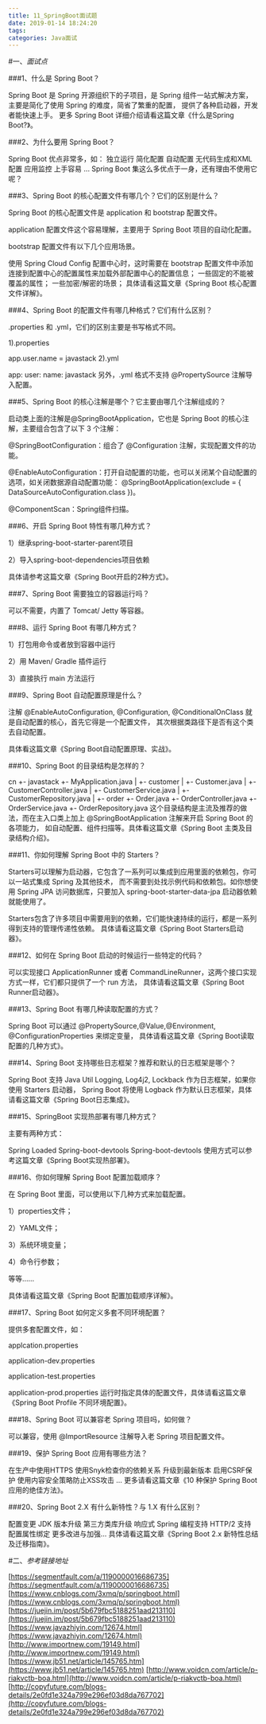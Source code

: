```yaml
---
title: 11_SpringBoot面试题
date: 2019-01-14 18:24:20
tags:
categories: Java面试
---
```

#一、*面试点*

###1、什么是 Spring Boot？

Spring Boot 是 Spring 开源组织下的子项目，是 Spring 组件一站式解决方案，主要是简化了使用 Spring 的难度，简省了繁重的配置，
提供了各种启动器，开发者能快速上手。
更多 Spring Boot 详细介绍请看这篇文章《什么是Spring Boot?》。

###2、为什么要用 Spring Boot？

Spring Boot 优点非常多，如：
独立运行
简化配置
自动配置
无代码生成和XML配置
应用监控
上手容易
...
Spring Boot 集这么多优点于一身，还有理由不使用它呢？

###3、Spring Boot 的核心配置文件有哪几个？它们的区别是什么？

Spring Boot 的核心配置文件是 application 和 bootstrap 配置文件。

application 配置文件这个容易理解，主要用于 Spring Boot 项目的自动化配置。

bootstrap 配置文件有以下几个应用场景。

使用 Spring Cloud Config 配置中心时，这时需要在 bootstrap 配置文件中添加连接到配置中心的配置属性来加载外部配置中心的配置信息；
一些固定的不能被覆盖的属性；
一些加密/解密的场景；
具体请看这篇文章《Spring Boot 核心配置文件详解》。

###4、Spring Boot 的配置文件有哪几种格式？它们有什么区别？

.properties 和 .yml，它们的区别主要是书写格式不同。

1).properties

app.user.name = javastack
2).yml

app:
  user:
    name: javastack
另外，.yml 格式不支持 @PropertySource 注解导入配置。

###5、Spring Boot 的核心注解是哪个？它主要由哪几个注解组成的？

启动类上面的注解是@SpringBootApplication，它也是 Spring Boot 的核心注解，主要组合包含了以下 3 个注解：

@SpringBootConfiguration：组合了 @Configuration 注解，实现配置文件的功能。

@EnableAutoConfiguration：打开自动配置的功能，也可以关闭某个自动配置的选项，如关闭数据源自动配置功能：
 @SpringBootApplication(exclude = { DataSourceAutoConfiguration.class })。

@ComponentScan：Spring组件扫描。

###6、开启 Spring Boot 特性有哪几种方式？

1）继承spring-boot-starter-parent项目

2）导入spring-boot-dependencies项目依赖

具体请参考这篇文章《Spring Boot开启的2种方式》。

###7、Spring Boot 需要独立的容器运行吗？

可以不需要，内置了 Tomcat/ Jetty 等容器。

###8、运行 Spring Boot 有哪几种方式？

1）打包用命令或者放到容器中运行

2）用 Maven/ Gradle 插件运行

3）直接执行 main 方法运行

###9、Spring Boot 自动配置原理是什么？

注解 @EnableAutoConfiguration, @Configuration, @ConditionalOnClass 就是自动配置的核心，首先它得是一个配置文件，
其次根据类路径下是否有这个类去自动配置。

具体看这篇文章《Spring Boot自动配置原理、实战》。

###10、Spring Boot 的目录结构是怎样的？

cn
 +- javastack
 +- MyApplication.java
 |
 +- customer
 |   +- Customer.java
 |   +- CustomerController.java
 |   +- CustomerService.java
 |   +- CustomerRepository.java
 |
 +- order
     +- Order.java
     +- OrderController.java
     +- OrderService.java
     +- OrderRepository.java
这个目录结构是主流及推荐的做法，而在主入口类上加上 @SpringBootApplication 注解来开启 Spring Boot 的各项能力，
如自动配置、组件扫描等。具体看这篇文章《Spring Boot 主类及目录结构介绍》。

###11、你如何理解 Spring Boot 中的 Starters？

Starters可以理解为启动器，它包含了一系列可以集成到应用里面的依赖包，你可以一站式集成 Spring 及其他技术，
而不需要到处找示例代码和依赖包。如你想使用 Spring JPA 访问数据库，只要加入 spring-boot-starter-data-jpa 启动器依赖就能使用了。

Starters包含了许多项目中需要用到的依赖，它们能快速持续的运行，都是一系列得到支持的管理传递性依赖。
具体请看这篇文章《Spring Boot Starters启动器》。

###12、如何在 Spring Boot 启动的时候运行一些特定的代码？

可以实现接口 ApplicationRunner 或者 CommandLineRunner，这两个接口实现方式一样，它们都只提供了一个 run 方法，
具体请看这篇文章《Spring Boot Runner启动器》。

###13、Spring Boot 有哪几种读取配置的方式？

Spring Boot 可以通过 @PropertySource,@Value,@Environment, @ConfigurationProperties 来绑定变量，
具体请看这篇文章《Spring Boot读取配置的几种方式》。

###14、Spring Boot 支持哪些日志框架？推荐和默认的日志框架是哪个？

Spring Boot 支持 Java Util Logging, Log4j2, Lockback 作为日志框架，如果你使用 Starters 启动器，
Spring Boot 将使用 Logback 作为默认日志框架，具体请看这篇文章《Spring Boot日志集成》。

###15、SpringBoot 实现热部署有哪几种方式？

主要有两种方式：

Spring Loaded
Spring-boot-devtools
Spring-boot-devtools 使用方式可以参考这篇文章《Spring Boot实现热部署》。

###16、你如何理解 Spring Boot 配置加载顺序？

在 Spring Boot 里面，可以使用以下几种方式来加载配置。

1）properties文件；

2）YAML文件；

3）系统环境变量；

4）命令行参数；

等等……

具体请看这篇文章《Spring Boot 配置加载顺序详解》。

###17、Spring Boot 如何定义多套不同环境配置？

提供多套配置文件，如：

applcation.properties

application-dev.properties

application-test.properties

application-prod.properties
运行时指定具体的配置文件，具体请看这篇文章《Spring Boot Profile 不同环境配置》。

###18、Spring Boot 可以兼容老 Spring 项目吗，如何做？

可以兼容，使用 @ImportResource 注解导入老 Spring 项目配置文件。

###19、保护 Spring Boot 应用有哪些方法？

在生产中使用HTTPS
使用Snyk检查你的依赖关系
升级到最新版本
启用CSRF保护
使用内容安全策略防止XSS攻击
...
更多请看这篇文章《10 种保护 Spring Boot 应用的绝佳方法》。

###20、Spring Boot 2.X 有什么新特性？与 1.X 有什么区别？

配置变更
JDK 版本升级
第三方类库升级
响应式 Spring 编程支持
HTTP/2 支持
配置属性绑定
更多改进与加强...
具体请看这篇文章《Spring Boot 2.x 新特性总结及迁移指南》。

#二、*参考链接地址*


[https://segmentfault.com/a/1190000016686735](https://segmentfault.com/a/1190000016686735)
[https://www.cnblogs.com/3xmq/p/springboot.html](https://www.cnblogs.com/3xmq/p/springboot.html)
[https://juejin.im/post/5b679fbc5188251aad213110](https://juejin.im/post/5b679fbc5188251aad213110)
[https://www.javazhiyin.com/12674.html](https://www.javazhiyin.com/12674.html)
[http://www.importnew.com/19149.html](http://www.importnew.com/19149.html)
[https://www.jb51.net/article/145765.htm](https://www.jb51.net/article/145765.htm)
[http://www.voidcn.com/article/p-riakvctb-boa.html](http://www.voidcn.com/article/p-riakvctb-boa.html)
[http://copyfuture.com/blogs-details/2e0fd1e324a799e296ef03d8da767702](http://copyfuture.com/blogs-details/2e0fd1e324a799e296ef03d8da767702)
